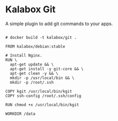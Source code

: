 Kalabox Git
===================

A simple plugin to add git commands to your apps.

```

# docker build -t kalabox/git .

FROM kalabox/debian:stable

# Install Nginx.
RUN \
  apt-get update && \
  apt-get install -y git-core && \
  apt-get clean -y && \
  mkdir -p /usr/local/bin && \
  mkdir -p /root/.ssh

COPY kgit /usr/local/bin/kgit
COPY ssh-config /root/.ssh/config

RUN chmod +x /usr/local/bin/kgit

WORKDIR /data


```

